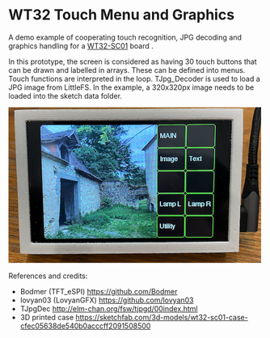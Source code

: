 # WT32 Touch Menu and Graphics
A demo example of cooperating touch recognition, JPG decoding and graphics handling for a [WT32-SC01](https://www.seeedstudio.com/ESP32-Development-board-WT32-SC01-p-4735.html) board .

In this prototype, the screen is considered as having 30 touch buttons that can be drawn and labelled in arrays.
These can be defined into menus.
Touch functions are interpreted in the loop.
TJpg_Decoder is used to load a JPG image from LittleFS.  In the example, a 320x320px image needs to be loaded into the sketch data folder.


![IMG_4515](/res/WT32Menu.jpg)


References and credits:
- Bodmer (TFT_eSPI) https://github.com/Bodmer
- lovyan03 (LovyanGFX) https://github.com/lovyan03
- TJpgDec http://elm-chan.org/fsw/tjpgd/00index.html
- 3D printed case https://sketchfab.com/3d-models/wt32-sc01-case-cfec05638de540b0acccff2091508500
